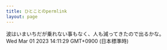 ```yaml
---
title: ひとことのpermlink
layout: page
---
```

<div class="box" dt="1677647489012">
  波はいまいちだが乗れない事もなく、人も減ってきたので出るかな。
  <div class="content is-small">Wed Mar 01 2023 14:11:29 GMT+0900 (日本標準時)</div>
</div>